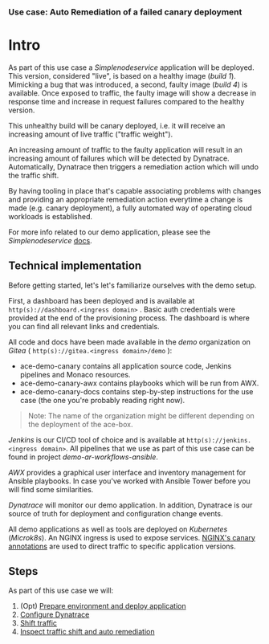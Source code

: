 ### Use case: Auto Remediation of a failed canary deployment

# Intro

As part of this use case a _Simplenodeservice_ application will be deployed. This version, considered "live", is based on a healthy image (*build 1*). Mimicking a bug that was introduced, a second, faulty image (*build 4*) is available. Once exposed to traffic, the faulty image will show a decrease in response time and increase in request failures compared to the healthy version.

This unhealthy build will be canary deployed, i.e. it will receive an increasing amount of live traffic ("traffic weight").

An increasing amount of traffic to the faulty application will result in an increasing amount of failures which will be detected by Dynatrace. Automatically, Dynatrace then triggers a remediation action which will undo the traffic shift.

By having tooling in place that's capable associating problems with changes and providing an appropriate remediation action everytime a change is made (e.g. canary deployment), a fully automated way of operating cloud workloads is established.

For more info related to our demo application, please see the _Simplenodeservice_ [docs](./10_simplenodeservice/README.md).

## Technical implementation

Before getting started, let's let's familiarize ourselves with the demo setup.

First, a dashboard has been deployed and is available at `http(s)://dashboard.<ingress domain>` . Basic auth credentials were provided at the end of the provisioning process. The dashboard is where you can find all relevant links and credentials.

All code and docs have been made available in the *demo* organization on *Gitea* ( `http(s)://gitea.<ingress domain>/demo` ):

- ace-demo-canary contains all application source code, Jenkins pipelines and Monaco resources.
- ace-demo-canary-awx contains playbooks which will be run from AWX.
- ace-demo-canary-docs contains step-by-step instructions for the use case (the one you're probably reading right now).

> Note: The name of the organization might be different depending on the deployment of the ace-box.

*Jenkins* is our CI/CD tool of choice and is available at `http(s)://jenkins.<ingress domain>`. All pipelines that we use as part of this use case can be found in project _demo-ar-workflows-ansible_.

*AWX* provides a graphical user interface and inventory management for Ansible playbooks. In case you've worked with Ansible Tower before you will find some similarities.

*Dynatrace* will monitor our demo application. In addition, Dynatrace is our source of truth for deployment and configuration change events.

All demo applications as well as tools are deployed on *Kubernetes* (*Microk8s*). An NGINX ingress is used to expose services. [NGINX's canary annotations](https://kubernetes.github.io/ingress-nginx/user-guide/nginx-configuration/annotations/#canary) are used to direct traffic to specific application versions.

## Steps

As part of this use case we will:

1. (Opt) [Prepare environment and deploy application](./docs/01_build_and_deploy/README.md)
2. [Configure Dynatrace](./docs/02_configure_dynatrace/README.md)
3. [Shift traffic](./docs/03_shift_traffic/README.md)
4. [Inspect traffic shift and auto remediation](./docs/04_auto_remediation/README.md)
